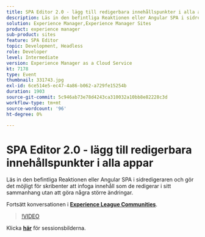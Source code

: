 ```yaml
---
title: SPA Editor 2.0 - lägg till redigerbara innehållspunkter i alla appar
description: Läs in den befintliga Reaktionen eller Angular SPA i sidredigeraren och gör det möjligt för skribenter att infoga innehåll som de redigerar i sitt sammanhang utan att göra några större ändringar. Den här sessionen skapades som en del av Adobe Developers Live Content Event.
solution: Experience Manager,Experience Manager Sites
product: experience manager
sub-product: sites
feature: SPA Editor
topic: Development, Headless
role: Developer
level: Intermediate
version: Experience Manager as a Cloud Service
kt: 7178
type: Event
thumbnail: 331743.jpg
exl-id: 6ce514e5-ec47-4a86-b062-a729fe15254b
duration: 1903
source-git-commit: 5c946ab73e78d4243ca310032a10bb8e82228c3d
workflow-type: tm+mt
source-wordcount: '96'
ht-degree: 0%

---
```


# SPA Editor 2.0 - lägg till redigerbara innehållspunkter i alla appar

Läs in den befintliga Reaktionen eller Angular SPA i sidredigeraren och gör det möjligt för skribenter att infoga innehåll som de redigerar i sitt sammanhang utan att göra några större ändringar.

Fortsätt konversationen i **[Experience League Communities](https://adobe.ly/36Yd3v6)**.

>[!VIDEO](https://video.tv.adobe.com/v/331743/?quality=12&learn=on&hidetitle=true)

Klicka **[här](/help/adobe-developers-live/assets/spa-editor-2-0.pdf)** för sessionsbilderna.
